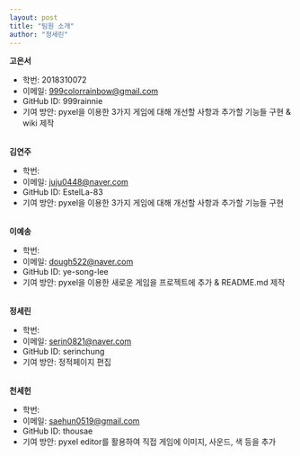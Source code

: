 ```yaml
---
layout: post
title: "팀원 소개"
author: "정세린"
---
```


<strong>고은서</strong>  
* 학번: 2018310072<br>
* 이메일: 999colorrainbow@gmail.com  
* GitHub ID: 999rainnie  
* 기여 방안: pyxel을 이용한 3가지 게임에 대해 개선할 사항과 추가할 기능들 구현 & wiki 제작
<br><br>

<strong>김연주</strong>  
* 학번:  <br>
* 이메일: juju0448@naver.com  
* GitHub ID: EstelLa-83 <br>
* 기여 방안: pyxel을 이용한 3가지 게임에 대해 개선할 사항과 추가할 기능들 구현
<br><br>

<strong>이예송</strong>  
* 학번:  <br>
* 이메일: dough522@naver.com  
* GitHub ID: ye-song-lee <br>
* 기여 방안: pyxel을 이용한 새로운 게임을 프로젝트에 추가 & README.md 제작
<br><br>

<strong>정세린</strong>  
* 학번:  <br>
* 이메일: serin0821@naver.com <br>
* GitHub ID: serinchung <br>
* 기여 방안: 정적페이지 편집 
<br><br>

<strong>천세헌</strong>  
* 학번: <br>
* 이메일: saehun0519@gmail.com   
* GitHub ID: thousae <br>
* 기여 방안: pyxel editor를 활용하여 직접 게임에 이미지, 사운드, 색 등을 추가


